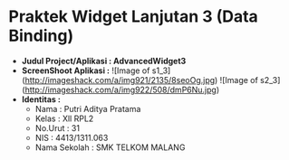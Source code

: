 # Praktek Widget Lanjutan 3 (Data Binding)
* **Judul Project/Aplikasi :  AdvancedWidget3**
* **ScreenShoot Aplikasi :**
    ![Image of s1_3] (http://imageshack.com/a/img921/2135/8seoOg.jpg)
    ![Image of s2_3]  (http://imageshack.com/a/img922/508/dmP6Nu.jpg)
* **Identitas :**
    -  Nama         : Putri Aditya Pratama
    -  Kelas        : Xll RPL2
    -  No.Urut      : 31
    -  NIS          : 4413/1311.063
    -  Nama Sekolah : SMK TELKOM MALANG
